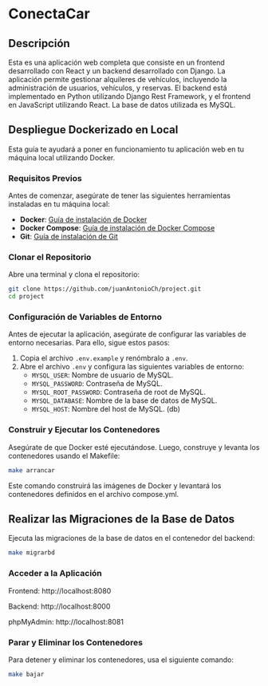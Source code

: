 # ConectaCar

## Descripción

Esta es una aplicación web completa que consiste en un frontend desarrollado con React y un backend desarrollado con Django. La aplicación permite gestionar alquileres de vehículos, incluyendo la administración de usuarios, vehículos, y reservas. El backend está implementado en Python utilizando Django Rest Framework, y el frontend en JavaScript utilizando React. La base de datos utilizada es MySQL.

## Despliegue Dockerizado en Local

Esta guía te ayudará a poner en funcionamiento tu aplicación web en tu máquina local utilizando Docker.


### Requisitos Previos

Antes de comenzar, asegúrate de tener las siguientes herramientas instaladas en tu máquina local:

- **Docker**: [Guía de instalación de Docker](https://docs.docker.com/get-docker/)
- **Docker Compose**: [Guía de instalación de Docker Compose](https://docs.docker.com/compose/install/)
- **Git**: [Guía de instalación de Git](https://git-scm.com/book/en/v2/Getting-Started-Installing-Git)

### Clonar el Repositorio

Abre una terminal y clona el repositorio:

```bash
git clone https://github.com/juanAntonioCh/project.git
cd project
```

### Configuración de Variables de Entorno

Antes de ejecutar la aplicación, asegúrate de configurar las variables de entorno necesarias. Para ello, sigue estos pasos:

1. Copia el archivo `.env.example` y renómbralo a `.env`.
2. Abre el archivo `.env` y configura las siguientes variables de entorno:
   - `MYSQL_USER`: Nombre de usuario de MySQL.
   - `MYSQL_PASSWORD`: Contraseña de MySQL.
   - `MYSQL_ROOT_PASSWORD`: Contraseña de root de MySQL.
   - `MYSQL_DATABASE`: Nombre de la base de datos de MySQL.
   - `MYSQL_HOST`:  Nombre del host de MySQL. (db)


### Construir y Ejecutar los Contenedores
Asegúrate de que Docker esté ejecutándose. Luego, construye y levanta los contenedores usando el Makefile:

```bash
make arrancar
```
Este comando construirá las imágenes de Docker y levantará los contenedores definidos en el archivo compose.yml.

## Realizar las Migraciones de la Base de Datos
Ejecuta las migraciones de la base de datos en el contenedor del backend:

```bash
make migrarbd
```

### Acceder a la Aplicación
Frontend: http://localhost:8080

Backend: http://localhost:8000

phpMyAdmin: http://localhost:8081

### Parar y Eliminar los Contenedores
Para detener y eliminar los contenedores, usa el siguiente comando:

```bash
make bajar
```

